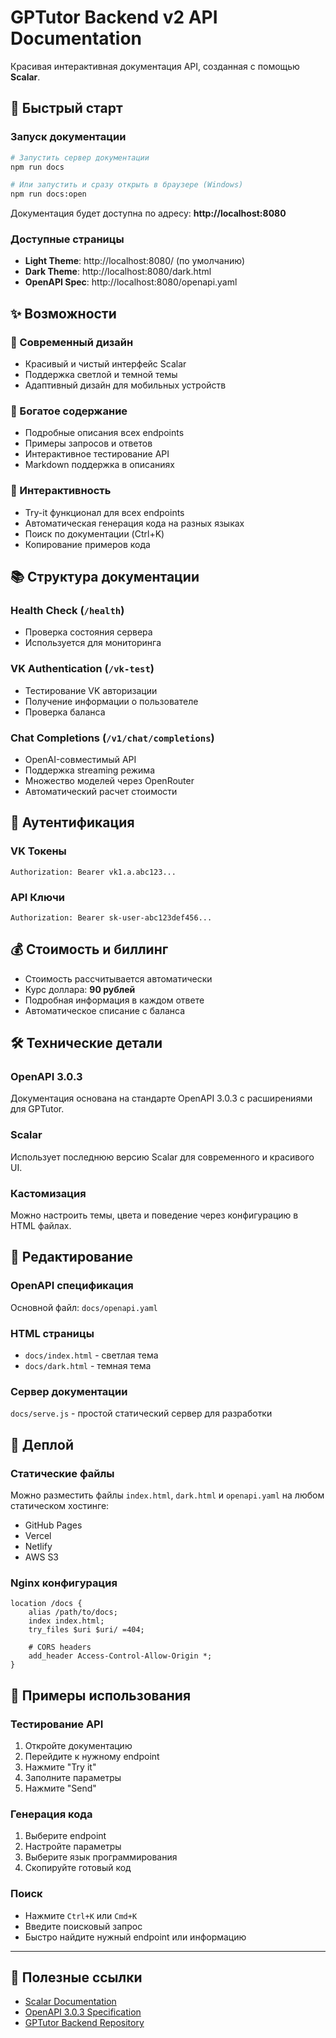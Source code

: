 # GPTutor Backend v2 API Documentation

Красивая интерактивная документация API, созданная с помощью **Scalar**.

## 🚀 Быстрый старт

### Запуск документации

```bash
# Запустить сервер документации
npm run docs

# Или запустить и сразу открыть в браузере (Windows)
npm run docs:open
```

Документация будет доступна по адресу: **http://localhost:8080**

### Доступные страницы

- **Light Theme**: http://localhost:8080/ (по умолчанию)
- **Dark Theme**: http://localhost:8080/dark.html
- **OpenAPI Spec**: http://localhost:8080/openapi.yaml

## ✨ Возможности

### 🎨 Современный дизайн
- Красивый и чистый интерфейс Scalar
- Поддержка светлой и темной темы
- Адаптивный дизайн для мобильных устройств

### 📖 Богатое содержание
- Подробные описания всех endpoints
- Примеры запросов и ответов
- Интерактивное тестирование API
- Markdown поддержка в описаниях

### 🔧 Интерактивность
- Try-it функционал для всех endpoints
- Автоматическая генерация кода на разных языках
- Поиск по документации (Ctrl+K)
- Копирование примеров кода

## 📚 Структура документации

### Health Check (`/health`)
- Проверка состояния сервера
- Используется для мониторинга

### VK Authentication (`/vk-test`)
- Тестирование VK авторизации
- Получение информации о пользователе
- Проверка баланса

### Chat Completions (`/v1/chat/completions`)
- OpenAI-совместимый API
- Поддержка streaming режима
- Множество моделей через OpenRouter
- Автоматический расчет стоимости

## 🔐 Аутентификация

### VK Токены
```
Authorization: Bearer vk1.a.abc123...
```

### API Ключи
```
Authorization: Bearer sk-user-abc123def456...
```

## 💰 Стоимость и биллинг

- Стоимость рассчитывается автоматически
- Курс доллара: **90 рублей**
- Подробная информация в каждом ответе
- Автоматическое списание с баланса

## 🛠 Технические детали

### OpenAPI 3.0.3
Документация основана на стандарте OpenAPI 3.0.3 с расширениями для GPTutor.

### Scalar
Использует последнюю версию Scalar для современного и красивого UI.

### Кастомизация
Можно настроить темы, цвета и поведение через конфигурацию в HTML файлах.

## 📝 Редактирование

### OpenAPI спецификация
Основной файл: `docs/openapi.yaml`

### HTML страницы
- `docs/index.html` - светлая тема
- `docs/dark.html` - темная тема

### Сервер документации
`docs/serve.js` - простой статический сервер для разработки

## 🚢 Деплой

### Статические файлы
Можно разместить файлы `index.html`, `dark.html` и `openapi.yaml` на любом статическом хостинге:
- GitHub Pages
- Vercel
- Netlify
- AWS S3

### Nginx конфигурация
```nginx
location /docs {
    alias /path/to/docs;
    index index.html;
    try_files $uri $uri/ =404;
    
    # CORS headers
    add_header Access-Control-Allow-Origin *;
}
```

## 🎯 Примеры использования

### Тестирование API
1. Откройте документацию
2. Перейдите к нужному endpoint
3. Нажмите "Try it"
4. Заполните параметры
5. Нажмите "Send"

### Генерация кода
1. Выберите endpoint
2. Настройте параметры
3. Выберите язык программирования
4. Скопируйте готовый код

### Поиск
- Нажмите `Ctrl+K` или `Cmd+K`
- Введите поисковый запрос
- Быстро найдите нужный endpoint или информацию

---

## 🔗 Полезные ссылки

- [Scalar Documentation](https://github.com/scalar/scalar)
- [OpenAPI 3.0.3 Specification](https://spec.openapis.org/oas/v3.0.3)
- [GPTutor Backend Repository](https://github.com/your-repo/gptutor-backend-v2)


